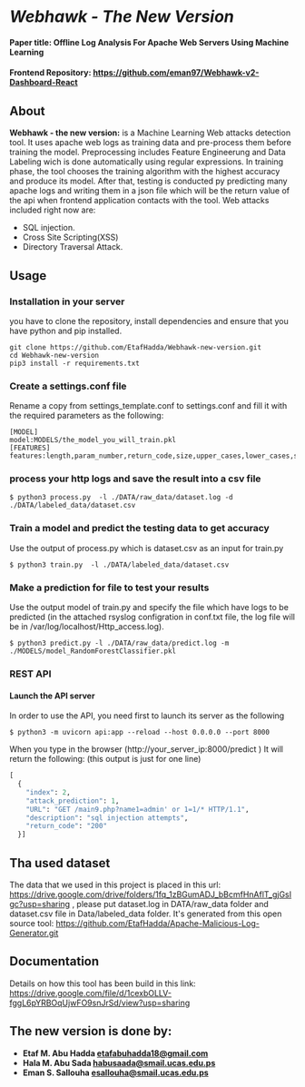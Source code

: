 
# _**Webhawk - The New Version**_
#### Paper title: Offline Log Analysis For Apache Web Servers Using Machine Learning
#### Frontend Repository: https://github.com/eman97/Webhawk-v2-Dashboard-React




## About
**Webhawk - the new  version:**  is a Machine Learning Web attacks detection tool. It uses apache web logs as training data and pre-process them before training the model. Preprocessing includes Feature Engineerung and Data Labeling wich is done automatically using regular expressions. In training phase, the tool chooses the training algorithm with the highest accuracy and produce its model. After that, testing is conducted py predicting many apache logs and writing them in a json file which will be the return value of the api when frontend application contacts with the tool. Web attacks included right now are:
- SQL injection. 
- Cross Site Scripting(XSS)
- Directory Traversal Attack.
## Usage

### Installation in  your server
you have to clone the repository, install dependencies and ensure that you have python and pip installed.
```shell
git clone https://github.com/EtafHadda/Webhawk-new-version.git
cd Webhawk-new-version
pip3 install -r requirements.txt
```



### Create a settings.conf file
Rename a copy from settings_template.conf to settings.conf and  fill it with the required parameters as the following:
```shell
[MODEL]
model:MODELS/the_model_you_will_train.pkl
[FEATURES]
features:length,param_number,return_code,size,upper_cases,lower_cases,special_chars,depth
```

### process your http logs and save the result into a csv file
```shell
$ python3 process.py  -l ./DATA/raw_data/dataset.log -d ./DATA/labeled_data/dataset.csv
```

### Train a model and predict the testing data to get accuracy
Use the output of process.py which is dataset.csv as an input for train.py
```shell
$ python3 train.py  -l ./DATA/labeled_data/dataset.csv 
```

### Make a prediction for file to test your results
Use the output model of train.py and specify the file which have logs to be predicted (in the attached rsyslog configration in conf.txt file, the log file will be in /var/log/localhost/Http_access.log).
```shell
$ python3 predict.py -l ./DATA/raw_data/predict.log -m ./MODELS/model_RandomForestClassifier.pkl
```

### REST API
#### Launch the API server
In order to use the API, you need first to launch its server as the following
```shell
$ python3 -m uvicorn api:app --reload --host 0.0.0.0 --port 8000
```

When you type in the browser (http://your_server_ip:8000/predict ) It will return the following: (this output is just for one line)
``` python
[
  {
    "index": 2,
    "attack_prediction": 1,
    "URL": "GET /main9.php?name1=admin' or 1=1/* HTTP/1.1",
    "description": "sql injection attempts",
    "return_code": "200"
  }]
  ```

## Tha used dataset
The data that we used in this project is placed in this url: https://drive.google.com/drive/folders/1fq_1zBGumADJ_bBcmfHnAflT_gjGsIgc?usp=sharing , please put dataset.log in DATA/raw_data folder and dataset.csv file in Data/labeled_data folder.
It's generated from this open source tool: https://github.com/EtafHadda/Apache-Malicious-Log-Generator.git

## Documentation
Details on how this tool has been build in this link: https://drive.google.com/file/d/1cexbOLLV-fggL6pYRBOqUjwFO9snJrSd/view?usp=sharing


## The new version is done by:
- **Etaf M. Abu Hadda etafabuhadda18@gmail.com**
- **Hala M. Abu Sada habusaada@smail.ucas.edu.ps**
- **Eman S. Sallouha esallouha@smail.ucas.edu.ps**


